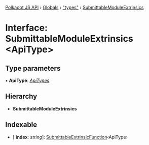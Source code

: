 [Polkadot JS API](../README.md) › [Globals](../globals.md) › ["types"](../modules/_types_.md) › [SubmittableModuleExtrinsics](_types_.submittablemoduleextrinsics.md)

# Interface: SubmittableModuleExtrinsics <**ApiType**>

## Type parameters

▪ **ApiType**: *[ApiTypes](../modules/_types_.md#apitypes)*

## Hierarchy

* **SubmittableModuleExtrinsics**

## Indexable

* \[ **index**: *string*\]: [SubmittableExtrinsicFunction](_types_.submittableextrinsicfunction.md)‹ApiType›

